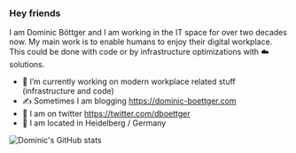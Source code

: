 ### Hey friends

I am Dominic Böttger and I am working in the IT space for over two decades now. My main work is to enable humans to enjoy their digital workplace. This could be done with code or by infrastructure optimizations with  ☁️ solutions.

- 🔭 I’m currently working on modern workplace related stuff (infrastructure and code)
- ✍️ Sometimes I am blogging https://dominic-boettger.com
- 🐥 I am on twitter https://twitter.com/dboettger
- 📍 I am located in Heidelberg / Germany

![Dominic's GitHub stats](https://github-readme-stats.vercel.app/api?username=dominicboettger&show_icons=true&theme=dark)
